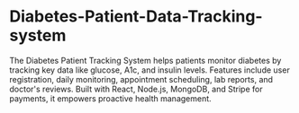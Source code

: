 # Diabetes-Patient-Data-Tracking-system
The Diabetes Patient Tracking System helps patients monitor diabetes by tracking key data like glucose, A1c, and insulin levels. Features include user registration, daily monitoring, appointment scheduling, lab reports, and doctor's reviews. Built with React, Node.js, MongoDB, and Stripe for payments, it empowers proactive health management.
